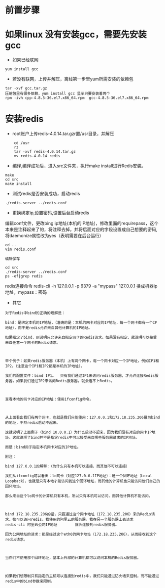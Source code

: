 # 前置步骤
# 如果linux 没有安装gcc，需要先安装gcc

- 如果已经联网
```
yum install gcc
```

- 若没有联网，上传并解压，离线第一步里yum所需安装的依赖包
```
tar -xvf gcc.tar.gz
压缩包里有很多依赖，yum install gcc 显示只要安装着两个
rpm -ivh cpp-4.8.5-36.el7.x86_64.rpm  gcc-4.8.5-36.el7.x86_64.rpm 
```

# 安装redis
- root账户上传redis-4.0.14.tar.gzr置/usr目录，并解压
```
    cd /usr
    rz 
    tar -xvf redis-4.0.14.tar.gz
    mv redis-4.0.14 redis
```

- 编译,编译成功后，进入src文件夹，执行make install进行Redis安装。
```
make 
cd src
make install
```

- 测试redis是否安装成功，启动redis
```
./redis-server ../redis.conf
```

-  更换绑定ip,设置密码,设置后台启动redis

编辑conf文件，更改bing ip地址(本机的IP地址)，修改里面的requirepass，这个本来是注释起来了的，将注释去掉，并将后面对应的字段设置成自己想要的密码,将daemonize属性改为yes（表明需要在后台运行）
```
cd ..
vim redis.conf 

编辑保存

cd src 
./redis-server ../redis.conf
ps -ef|grep redis
```

redis连接命令
redis-cli -h 127.0.0.1 -p 6379 -a "mypass"
127.0.0.1 换成机器ip地址，mypass：密码

- 其它
```
对于Redis中bind的正确的理解是：

bind：是绑定本机的IP地址，（准确的是：本机的网卡对应的IP地址，每一个网卡都有一个IP地址），而不是redis允许来自其他计算机的IP地址。

如果指定了bind，则说明只允许来自指定网卡的Redis请求。如果没有指定，就说明可以接受来自任意一个网卡的Redis请求。

 

举个例子：如果redis服务器（本机）上有两个网卡，每一个网卡对应一个IP地址，例如IP1和IP2。（注意这个IP1和IP2都是本机的IP地址）。

我们的配置文件：bind IP1。  只有我们通过IP1来访问redis服务器，才允许连接Redis服务器，如果我们通过IP2来访问Redis服务器，就会连不上Redis。

 

查看本地的网卡对应的IP地址：使用ifconfig命令。

 

从上面看出我们有两个网卡，也就是我们只能使用：127.0.0.1和172.18.235.206最为bind的地址，不然redis启动不起来。

这就说明了上面例子（bind 10.0.0.1）为什么启动不起来，因为我们没有对应的网卡IP地址。这就说明了bind并不是指定redis中可以接受来自哪些服务器请求的IP地址。

而是：bind用于指定本机网卡对应的IP地址。

附注：

bind 127.0.0.1的解释：（为什么只有本机可以连接，而其他不可以连接）

我们从ifconfig可以看出：lo网卡（对应127.0.0.1IP地址）：是一个回环地址（Local Loopback），也就是只有本地才能访问到这个回环地址，而其他的计算机也只能访问他们自己的回环地址。

那么来自这个lo网卡的计算机只有本机，所以只有本机可以访问，而其他计算机不能访问。

 

bind 172.18.235.206的话，只要通过这个网卡地址（172.18.235.206）来的Redis请求，都可以访问redis。我使用的阿里云的服务器。我在另一个服务器上去请求              redis-cli 阿里云公网IP地址        就会连接到redis服务器。

因为公网地址的请求：都是经过这个eth0的网卡地址（172.18.235.206），从而接收到这个redis请求。

 

当你们不使用那个回环地址，基本上外部的计算机都可以访问本机的Redis服务器。

 

如果我们想限制只有指定的主机可以连接到redis中，我们只能通过防火墙来控制，而不能通过redis中的bind参数来限制。
```